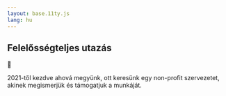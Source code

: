 ```yaml
---
layout: base.11ty.js
lang: hu
---
```


<article>

# Felelősségteljes utazás

🦥

2021-től kezdve ahová megyünk, ott keresünk egy non-profit szervezetet, akinek megismerjük és támogatjuk a munkáját.

</article>
